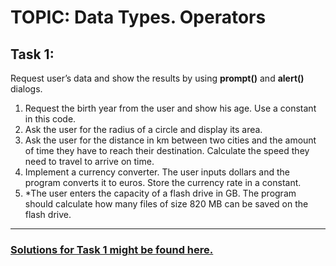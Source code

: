 # TOPIC: Data Types. Operators

## Task 1:

Request user’s data and show the results by using **prompt()** and **alert()** dialogs.

1. Request the birth year from the user and show his age. Use a constant in this code.
2. Ask the user for the radius of a circle and display its area.
3. Ask the user for the distance in km between two cities and the amount of time they have to reach their destination. Calculate the speed they need to travel to arrive on time.
4. Implement a currency converter. The user inputs dollars and the program converts it to euros. Store the currency rate in a constant.
5. \*The user enters the capacity of a flash drive in GB. The program should calculate how many files of size 820 MB can be saved on the flash drive.

---

### [Solutions for Task 1 might be found here.](https://wiiiox.github.io/JS-Crash-Course-2023/week1/task1/task1.html)
